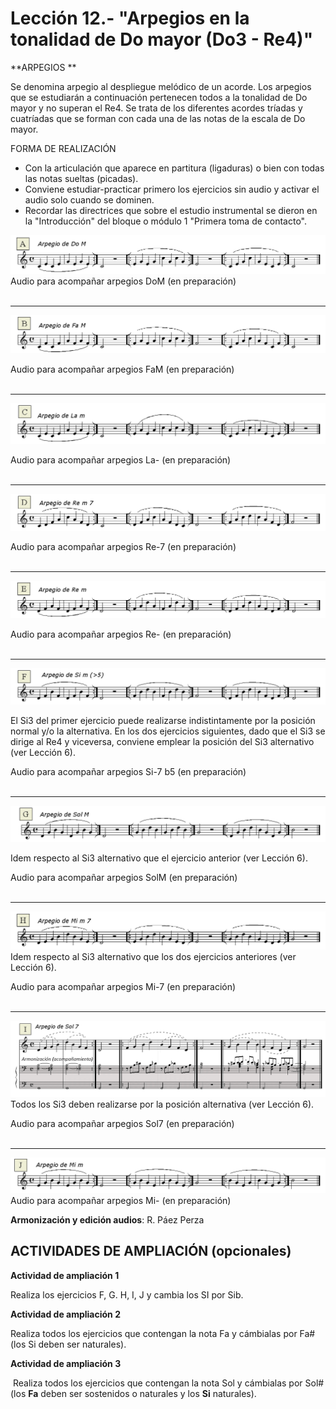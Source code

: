 
# Lección 12.- "Arpegios en la tonalidad de Do mayor (Do3 - Re4)"

**ARPEGIOS **

Se denomina arpegio al despliegue melódico de un acorde. Los arpegios que se estudiarán a continuación pertenecen todos a la tonalidad de Do mayor y no superan el Re4. Se trata de los diferentes acordes tríadas y cuatríadas que se forman con cada una de las notas de la escala de Do mayor. 

FORMA DE REALIZACIÓN
- Con la articulación que aparece en partitura (ligaduras) o bien con todas las notas sueltas (picadas).
- Conviene estudiar-practicar primero los ejercicios sin audio y activar el audio solo cuando se dominen. 
- Recordar las directrices que sobre el estudio instrumental se dieron en la "Introducción" del bloque o módulo 1 "Primera toma de contacto".

![](/assets/EjerFla_Arpegio1_DoM.gif)
Audio para acompañar arpegios DoM (en preparación)
<br />
<br />
_______________________




![](/assets/EjerFla_Arpegio2_FaM.gif)

Audio para acompañar arpegios FaM (en preparación)
<br />
<br />
_______________________

![](/assets/EjerFla_Arpegio3_Lam.gif)

Audio para acompañar arpegios La- (en preparación)
<br />
<br />
_______________________


![](/assets/EjerFla_Arpegio4_Re-7.gif)

Audio para acompañar arpegios Re-7 (en preparación)<br />
<br />

_______________________





![](/assets/L12_Arpegio5_E_Partitura_Re-.gif)

Audio para acompañar arpegios Re- (en preparación)
<br />
<br />
_______________________





![](/assets/EjerFla_Arpegio6_F_Partitura_Si-7b5.gif)

El Si3 del primer ejercicio puede realizarse indistintamente por la posición normal y/o la alternativa. En los dos ejercicios siguientes, dado que el Si3 se dirige al Re4 y viceversa, conviene emplear la posición del Si3 alternativo (ver Lección 6).

Audio para acompañar arpegios Si-7 b5 (en preparación)
<br />
<br />
_______________________






![](/assets/EjerFla_Arpegio7_SolM.gif)

Idem respecto al Si3 alternativo que el ejercicio anterior (ver Lección 6).

Audio para acompañar arpegios SolM (en preparación)
<br />
<br />
_______________________






![](/assets/EjerFla_Arpegio8_Mi-7.gif)
Idem respecto al Si3 alternativo que los dos ejercicios anteriores (ver Lección 6).

Audio para acompañar arpegios Mi-7 (en preparación)
<br />
<br />
_______________________





![](/assets/L12_Arpegio9_Sol7_Aroniza_.gif)
Todos los Si3 deben realizarse por la posición alternativa (ver Lección 6).

Audio para acompañar arpegios Sol7 (en preparación)
<br />
<br />
_______________________



![](/assets/EjerFla_Arpegio10_Mi-.gif)
Audio para acompañar arpegios Mi- (en preparación)

**Armonización y edición audios**: R. Páez Perza
<br />



## ACTIVIDADES DE AMPLIACIÓN (opcionales)

**Actividad de ampliación 1**

Realiza los ejercicios F, G. H, I, J y cambia los SI por Sib. 

**Actividad de ampliación 2**

Realiza todos los ejercicios que contengan la nota Fa y cámbialas por Fa# (los Si deben ser naturales).

**Actividad de ampliación 3**

 Realiza todos los ejercicios que contengan la nota Sol y cámbialas por Sol# (los **Fa** deben ser sostenidos o naturales y los **Si** naturales).

